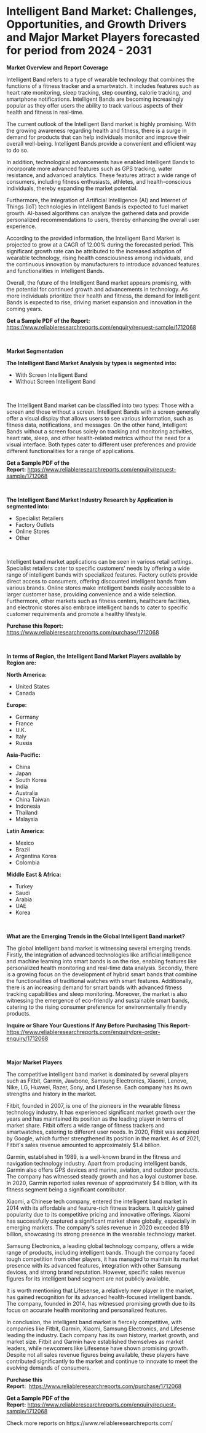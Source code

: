 <p><h1>Intelligent Band Market: Challenges, Opportunities, and Growth Drivers and Major Market Players forecasted for period from 2024 - 2031</h1></p><p><strong>Market Overview and Report Coverage</strong></p>
<p><p>Intelligent Band refers to a type of wearable technology that combines the functions of a fitness tracker and a smartwatch. It includes features such as heart rate monitoring, sleep tracking, step counting, calorie tracking, and smartphone notifications. Intelligent Bands are becoming increasingly popular as they offer users the ability to track various aspects of their health and fitness in real-time.</p><p>The current outlook of the Intelligent Band market is highly promising. With the growing awareness regarding health and fitness, there is a surge in demand for products that can help individuals monitor and improve their overall well-being. Intelligent Bands provide a convenient and efficient way to do so.</p><p>In addition, technological advancements have enabled Intelligent Bands to incorporate more advanced features such as GPS tracking, water resistance, and advanced analytics. These features attract a wide range of consumers, including fitness enthusiasts, athletes, and health-conscious individuals, thereby expanding the market potential.</p><p>Furthermore, the integration of Artificial Intelligence (AI) and Internet of Things (IoT) technologies in Intelligent Bands is expected to fuel market growth. AI-based algorithms can analyze the gathered data and provide personalized recommendations to users, thereby enhancing the overall user experience.</p><p>According to the provided information, the Intelligent Band Market is projected to grow at a CAGR of 12.00% during the forecasted period. This significant growth rate can be attributed to the increased adoption of wearable technology, rising health consciousness among individuals, and the continuous innovation by manufacturers to introduce advanced features and functionalities in Intelligent Bands.</p><p>Overall, the future of the Intelligent Band market appears promising, with the potential for continued growth and advancements in technology. As more individuals prioritize their health and fitness, the demand for Intelligent Bands is expected to rise, driving market expansion and innovation in the coming years.</p></p>
<p><strong>Get a Sample PDF of the Report:</strong> <a href="https://www.reliableresearchreports.com/enquiry/request-sample/1712068">https://www.reliableresearchreports.com/enquiry/request-sample/1712068</a></p>
<p>&nbsp;</p>
<p><strong>Market Segmentation</strong></p>
<p><strong>The Intelligent Band Market Analysis by types is segmented into:</strong></p>
<p><ul><li>With Screen Intelligent Band</li><li>Without Screen Intelligent Band</li></ul></p>
<p>&nbsp;</p>
<p><p>The Intelligent Band market can be classified into two types: Those with a screen and those without a screen. Intelligent Bands with a screen generally offer a visual display that allows users to see various information, such as fitness data, notifications, and messages. On the other hand, Intelligent Bands without a screen focus solely on tracking and monitoring activities, heart rate, sleep, and other health-related metrics without the need for a visual interface. Both types cater to different user preferences and provide different functionalities for a range of applications.</p></p>
<p><strong>Get a Sample PDF of the Report:</strong>&nbsp;<a href="https://www.reliableresearchreports.com/enquiry/request-sample/1712068">https://www.reliableresearchreports.com/enquiry/request-sample/1712068</a></p>
<p>&nbsp;</p>
<p><strong>The Intelligent Band Market Industry Research by Application is segmented into:</strong></p>
<p><ul><li>Specialist Retailers</li><li>Factory Outlets</li><li>Online Stores</li><li>Other</li></ul></p>
<p>&nbsp;</p>
<p><p>Intelligent band market applications can be seen in various retail settings. Specialist retailers cater to specific customers' needs by offering a wide range of intelligent bands with specialized features. Factory outlets provide direct access to consumers, offering discounted intelligent bands from various brands. Online stores make intelligent bands easily accessible to a larger customer base, providing convenience and a wide selection. Furthermore, other markets such as fitness centers, healthcare facilities, and electronic stores also embrace intelligent bands to cater to specific customer requirements and promote a healthy lifestyle.</p></p>
<p><strong>Purchase this Report:</strong>&nbsp; <a href="https://www.reliableresearchreports.com/purchase/1712068">https://www.reliableresearchreports.com/purchase/1712068</a></p>
<p>&nbsp;</p>
<p><strong>In terms of Region, the Intelligent Band Market Players available by Region are:</strong></p>
<p>
    <p> <strong> North America: </strong>
        <ul>
            <li>United States</li>
            <li>Canada</li>
        </ul>
        </p> 
    <p> <strong> Europe: </strong>
        <ul>
            <li>Germany</li>
            <li>France</li>
            <li>U.K.</li>
            <li>Italy</li>
            <li>Russia</li>
        </ul>
        </p> 
    <p> <strong> Asia-Pacific: </strong>
        <ul>
            <li>China</li>
            <li>Japan</li>
            <li>South Korea</li>
            <li>India</li>
            <li>Australia</li>
            <li>China Taiwan</li>
            <li>Indonesia</li>
            <li>Thailand</li>
            <li>Malaysia</li>
        </ul>
        </p> 
    <p> <strong> Latin America: </strong>
        <ul>
            <li>Mexico</li>
            <li>Brazil</li>
            <li>Argentina Korea</li>
            <li>Colombia</li>
        </ul>
        </p> 
    <p> <strong> Middle East & Africa: </strong>
        <ul>
            <li>Turkey</li>
            <li>Saudi</li>
            <li>Arabia</li>
            <li>UAE</li>
            <li>Korea</li>
        </ul>
    </p>
    </p>
<p>&nbsp;</p>
<p><strong>What are the Emerging Trends in the Global Intelligent Band market?</strong></p>
<p><p>The global intelligent band market is witnessing several emerging trends. Firstly, the integration of advanced technologies like artificial intelligence and machine learning into smart bands is on the rise, enabling features like personalized health monitoring and real-time data analysis. Secondly, there is a growing focus on the development of hybrid smart bands that combine the functionalities of traditional watches with smart features. Additionally, there is an increasing demand for smart bands with advanced fitness tracking capabilities and sleep monitoring. Moreover, the market is also witnessing the emergence of eco-friendly and sustainable smart bands, catering to the rising consumer preference for environmentally friendly products.</p></p>
<p><strong>Inquire or Share Your Questions If Any Before Purchasing This Report</strong>- <a href="https://www.reliableresearchreports.com/enquiry/pre-order-enquiry/1712068">https://www.reliableresearchreports.com/enquiry/pre-order-enquiry/1712068</a></p>
<p>&nbsp;</p>
<p><strong>Major Market Players</strong></p>
<p><p>The competitive intelligent band market is dominated by several players such as Fitbit, Garmin, Jawbone, Samsung Electronics, Xiaomi, Lenovo, Nike, LG, Huawei, Razer, Sony, and Lifesense. Each company has its own strengths and history in the market.</p><p>Fitbit, founded in 2007, is one of the pioneers in the wearable fitness technology industry. It has experienced significant market growth over the years and has maintained its position as the leading player in terms of market share. Fitbit offers a wide range of fitness trackers and smartwatches, catering to different user needs. In 2020, Fitbit was acquired by Google, which further strengthened its position in the market. As of 2021, Fitbit's sales revenue amounted to approximately $1.4 billion.</p><p>Garmin, established in 1989, is a well-known brand in the fitness and navigation technology industry. Apart from producing intelligent bands, Garmin also offers GPS devices and marine, aviation, and outdoor products. The company has witnessed steady growth and has a loyal customer base. In 2020, Garmin reported sales revenue of approximately $4 billion, with its fitness segment being a significant contributor.</p><p>Xiaomi, a Chinese tech company, entered the intelligent band market in 2014 with its affordable and feature-rich fitness trackers. It quickly gained popularity due to its competitive pricing and innovative offerings. Xiaomi has successfully captured a significant market share globally, especially in emerging markets. The company's sales revenue in 2020 exceeded $19 billion, showcasing its strong presence in the wearable technology market.</p><p>Samsung Electronics, a leading global technology company, offers a wide range of products, including intelligent bands. Though the company faced tough competition from other players, it has managed to maintain its market presence with its advanced features, integration with other Samsung devices, and strong brand reputation. However, specific sales revenue figures for its intelligent band segment are not publicly available.</p><p>It is worth mentioning that Lifesense, a relatively new player in the market, has gained recognition for its advanced health-focused intelligent bands. The company, founded in 2014, has witnessed promising growth due to its focus on accurate health monitoring and personalized features.</p><p>In conclusion, the intelligent band market is fiercely competitive, with companies like Fitbit, Garmin, Xiaomi, Samsung Electronics, and Lifesense leading the industry. Each company has its own history, market growth, and market size. Fitbit and Garmin have established themselves as market leaders, while newcomers like Lifesense have shown promising growth. Despite not all sales revenue figures being available, these players have contributed significantly to the market and continue to innovate to meet the evolving demands of consumers.</p></p>
<p><strong>Purchase this Report:</strong>&nbsp;&nbsp;<a href="https://www.reliableresearchreports.com/purchase/1712068">https://www.reliableresearchreports.com/purchase/1712068</a></p>
<p></p>
<p><strong>Get a Sample PDF of the Report:</strong>&nbsp;<a href="https://www.reliableresearchreports.com/enquiry/request-sample/1712068">https://www.reliableresearchreports.com/enquiry/request-sample/1712068</a></p>
<p>Check more reports on https://www.reliableresearchreports.com/</p>